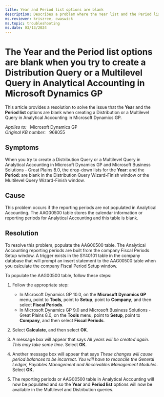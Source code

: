 ```yaml
---
title: Year and Period list options are blank
description: Describes a problem where the Year list and the Period list are blank when you try to create a Distribution Query or a Multilevel Query in Analytical Accounting in Microsoft Dynamics GP.
ms.reviewer: kriszree, cwaswick
ms.topic: troubleshooting
ms.date: 03/13/2024
---
```

# The Year and the Period list options are blank when you try to create a Distribution Query or a Multilevel Query in Analytical Accounting in Microsoft Dynamics GP

This article provides a resolution to solve the issue that the **Year** and the **Period list** options are blank when creating a Distribution or a Multilevel Query in Analytical Accounting in Microsoft Dynamics GP.

_Applies to:_ &nbsp; Microsoft Dynamics GP  
_Original KB number:_ &nbsp; 968055

## Symptoms

When you try to create a Distribution Query or a Multilevel Query in Analytical Accounting in Microsoft Dynamics GP and Microsoft Business Solutions - Great Plains 8.0, the drop-down lists for the **Year:** and the **Period:** are blank in the Distribution Query Wizard-Finish window or the Multilevel Query Wizard-Finish window.

## Cause

This problem occurs if the reporting periods are not populated in Analytical Accounting. The AAG00500 table stores the calendar information or reporting periods for Analytical Accounting and this table is blank.

## Resolution

To resolve this problem, populate the AAG00500 table. The Analytical Accounting reporting periods are built from the company Fiscal Periods Setup window. A trigger exists in the SY40101 table in the company database that will prompt an insert statement to the AAG00500 table when you calculate the company Fiscal Period Setup window.

To populate the AAG00500 table, follow these steps:

1. Follow the appropriate step:

    - In Microsoft Dynamics GP 10.0, on the **Microsoft Dynamics GP** menu, point to **Tools**, point to **Setup**, point to **Company**, and then select **Fiscal Periods**.
    - In Microsoft Dynamics GP 9.0 and Microsoft Business Solutions - Great Plains 8.0, on the **Tools** menu, point to **Setup**, point to **Company**, and then select **Fiscal Periods**.

2. Select **Calculate**, and then select **OK**.
3. A message box will appear that says *All years will be created again. This may take some time*. Select **OK**.

4. Another message box will appear that says *These changes will cause period balances to be incorrect. You will have to reconcile the General Ledger, Payables Management and Receivables Management Modules*. Select **OK**.

5. The reporting periods or AAG00500 table in Analytical Accounting will now be populated and so the **Year** and **Period list** options will now be available in the Multilevel and Distribution queries.
